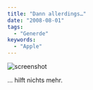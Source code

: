 ```yaml
---
title: "Dann allerdings…"
date: "2008-08-01"
tags:
  - "Generde"
keywords:
  - "Apple"
---
```


![screenshot](/images/codecandies/ZZ7041B475.jpg)

… hilft nichts mehr.
